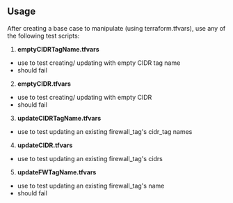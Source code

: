 Usage
-----
After creating a base case to manipulate (using terraform.tfvars), use any of the following test scripts:

1. **emptyCIDRTagName.tfvars**
  * use to test creating/ updating with empty CIDR tag name
  * should fail
2. **emptyCIDR.tfvars**
  * use to test creating/ updating with empty CIDR
  * should fail
3. **updateCIDRTagName.tfvars**
  * use to test updating an existing firewall_tag's cidr_tag names
4. **updateCIDR.tfvars**
  * use to test updating an existing firewall_tag's cidrs
5. **updateFWTagName.tfvars**
  * use to test updating an existing firewall_tag's name
  * should fail
